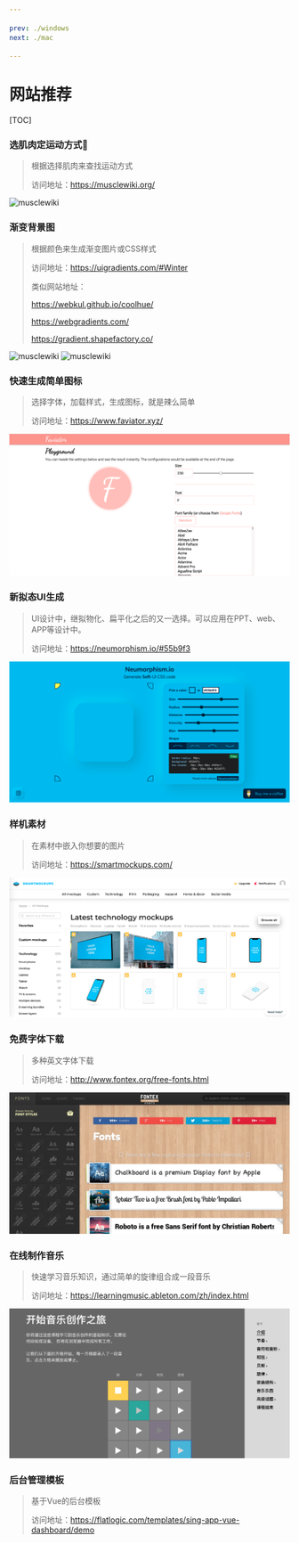 ```yaml
---

prev: ./windows
next: ./mac

---
```


# 网站推荐

[TOC]



### 选肌肉定运动方式💪

> 根据选择肌肉来查找运动方式
>
> 访问地址：https://musclewiki.org/

<img :src="$withBase('/images/musclewiki.png')" alt="musclewiki"/>

### 渐变背景图

> 根据颜色来生成渐变图片或CSS样式
>
> 访问地址：https://uigradients.com/#Winter
>
> 类似网站地址：
>
> https://webkul.github.io/coolhue/
>
> https://webgradients.com/
>
> https://gradient.shapefactory.co/


<img :src="$withBase('/images/image-20200315122629793.png')" alt="musclewiki"/>



<img :src="$withBase('/images/image-20200315123234258.png')" alt="musclewiki"/>

### 快速生成简单图标

>选择字体，加载样式，生成图标，就是辣么简单
>
>访问地址：https://www.faviator.xyz/

![image-20200320214905435](../../blog/.vuepress/public/images/image-20200320214905435.png)

### 新拟态UI生成

> UI设计中，继拟物化、扁平化之后的又一选择。可以应用在PPT、web、APP等设计中。
>
> 访问地址：https://neumorphism.io/#55b9f3

![image-20200320211421845](../../blog/.vuepress/public/images/image-20200320211421845.png)



### 样机素材

> 在素材中嵌入你想要的图片
>
> 访问地址：https://smartmockups.com/

![image-20200320210737931](../../blog/.vuepress/public/images/image-20200320210737931.png)



### 免费字体下载

> 多种英文字体下载
>
> 访问地址：http://www.fontex.org/free-fonts.html

![image-20200320212539570](../../blog/.vuepress/public/images/image-20200320212539570.png)

### 在线制作音乐

> 快速学习音乐知识，通过简单的旋律组合成一段音乐
>
> 访问地址：https://learningmusic.ableton.com/zh/index.html

![music](../../blog/.vuepress/public/images/music.jpg)

### 后台管理模板

> 基于Vue的后台模板
>
> 访问地址：https://flatlogic.com/templates/sing-app-vue-dashboard/demo


